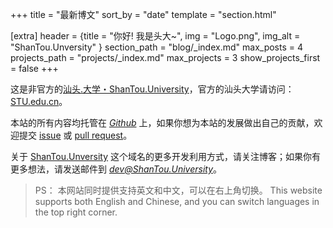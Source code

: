 +++
title = "最新博文"
sort_by = "date"
template = "section.html"

[extra]
header = {title = "你好! 我是头大~", img = "Logo.png", img_alt = "ShanTou.Unversity" }
section_path = "blog/_index.md"
max_posts = 4
projects_path = "projects/_index.md"
max_projects = 3
show_projects_first = false
+++


这是非官方的[汕头.大学・ShanTou.University](https://ShanTou.University)，官方的汕头大学请访问： [STU.edu.cn](https://www.stu.edu.cn/)。

本站的所有内容均托管在 *[Github](https://github.com/ShanTouUniversity)* 上，如果你想为本站的发展做出自己的贡献，欢迎提交 [issue](https://github.com/ShanTouUniversity/www/issues) 或 [pull request](https://github.com/ShanTouUniversity/www/pulls)。

关于 [ShanTou.Unversity](https://ShanTou.University) 这个域名的更多开发利用方式，请关注博客；如果你有更多想法，请发送邮件到 *[dev@ShanTou.University](mailto:dev@ShanTou.University)*。


> 
> PS： 本网站同时提供支持英文和中文，可以在右上角切换。
> This website supports both English and Chinese, and you can switch languages in the top right corner.